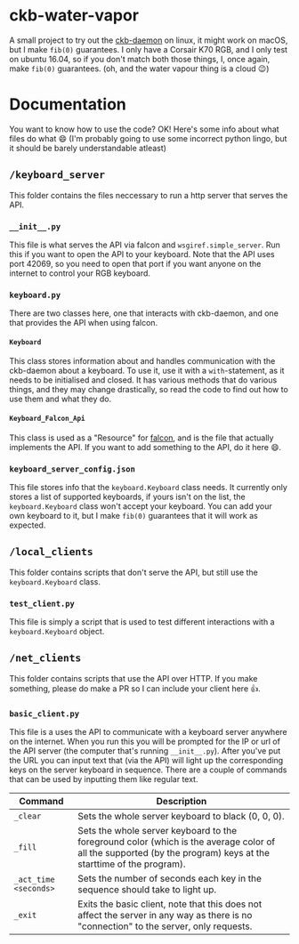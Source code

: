 # ckb-water-vapor
A small project to try out the [ckb-daemon](https://github.com/ccMSC/ckb) on linux, it might work on macOS, but I make `fib(0)` guarantees.
I only have a Corsair K70 RGB, and I only test on ubuntu 16.04, so if you don't match both those things, I, once again, make `fib(0)` guarantees.
(oh, and the water vapour thing is a cloud :wink:)

# Documentation
You want to know how to use the code?
OK! Here's some info about what files do what :smile:
(I'm probably going to use some incorrect python lingo, but it should be barely understandable atleast)

## `/keyboard_server`
This folder contains the files neccessary to run a http server that serves the API.

### `__init__.py`
This file is what serves the API via falcon and `wsgiref.simple_server`. Run this if you want to open the API to your keyboard. Note that the API uses port 42069, so you need to open that port if you want anyone on the internet to control your RGB keyboard.

### `keyboard.py`
There are two classes here, one that interacts with ckb-daemon, and one that provides the API when using falcon.

#### `Keyboard`
This class stores information about and handles communication with the ckb-daemon about a keyboard. To use it, use it with a `with`-statement, as it needs to be initialised and closed. It has various methods that do various things, and they may change drastically, so read the code to find out how to use them and what they do.


#### `Keyboard_Falcon_Api`
This class is used as a "Resource" for [falcon](https://falconframework.org/), and is the file that actually implements the API. If you want to add something to the API, do it here :smile:.

### `keyboard_server_config.json`
This file stores info that the `keyboard.Keyboard` class needs. It currently only stores a list of supported keyboards, if yours isn't on the list, the `keyboard.Keyboard` class won't accept your keyboard. You can add your own keyboard to it, but I make `fib(0)` guarantees that it will work as expected.

## `/local_clients`
This folder contains scripts that don't serve the API, but still use the `keyboard.Keyboard` class.

### `test_client.py`
This file is simply a script that is used to test different interactions with a `keyboard.Keyboard` object.

## `/net_clients`
This folder contains scripts that use the API over HTTP. If you make something, please do make a PR so I can include your client here :thumbsup:.

### `basic_client.py`
This file is a uses the API to communicate with a keyboard server anywhere on the internet. When you run this you will be prompted for the IP or url of the API server (the computer that's running `__init__.py`). After you've put the URL you can input text that (via the API) will light up the corresponding keys on the server keyboard in sequence. There are a couple of commands that can be used by inputting them like regular text.

|Command|Description|
|---|---|
|`_clear`|Sets the whole server keyboard to black (0, 0, 0).|
|`_fill`|Sets the whole server keyboard to the foreground color (which is the average color of all the supported (by the program) keys at the starttime of the program).|
|`_act_time <seconds>`|Sets the number of seconds each key in the sequence should take to light up.|
|`_exit`|Exits the basic client, note that this does not affect the server in any way as there is no "connection" to the server, only requests.|
